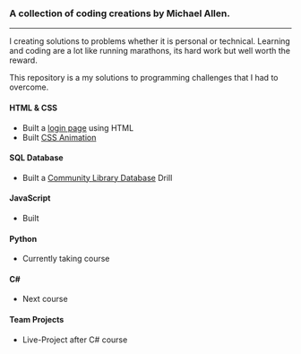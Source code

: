 ### A collection of coding creations by Michael Allen.
***

I creating solutions to problems whether it is personal or technical. Learning and coding are a lot like running marathons, its hard work but well worth the reward.

This repository is a my solutions to programming challenges that I had to overcome.

#### HTML & CSS

* Built a [login page](/HTML-CSS/Login-Page) using HTML
* Built [CSS Animation](/HTML-CSS/CSS-Animation)

#### SQL Database
* Built a [Community Library Database](SQL/) Drill

#### JavaScript
* Built

#### Python
* Currently taking course

#### C\# 
* Next course

#### Team Projects
* Live-Project after C# course


